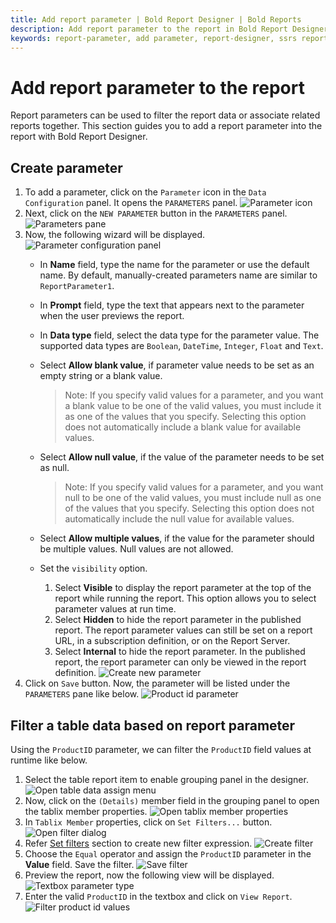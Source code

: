 ```yaml
---
title: Add report parameter | Bold Report Designer | Bold Reports
description: Add report parameter to the report in Bold Report Designer, to filter report data for one or more values.
keywords: report-parameter, add parameter, report-designer, ssrs report parameters
---
```


# Add report parameter to the report

Report parameters can be used to filter the report data or associate related reports together. This section guides you to add a report parameter into the report with Bold Report Designer.

## Create parameter

1. To add a parameter, click on the `Parameter` icon in the `Data Configuration` panel. It opens the `PARAMETERS` panel.
  ![Parameter icon](/static/assets/on-premise/images/report-designer/report-parameters/add-report-parameter/parameter-icon.png)
2. Next, click on the `NEW PARAMETER` button in the `PARAMETERS` panel.
  ![Parameters pane](/static/assets/on-premise/images/report-designer/report-parameters/add-report-parameter/parameters-pane.png)
3. Now, the following wizard will be displayed.
![Parameter configuration panel](/static/assets/on-premise/images/report-designer/report-parameters/add-report-parameter/parameter-configuration-panel.png)
   * In **Name** field, type the name for the parameter or use the default name. By default, manually-created parameters name are similar to `ReportParameter1`.
   * In **Prompt** field, type the text that appears next to the parameter when the user previews the report.
   * In **Data type** field, select the data type for the parameter value. The supported data types are `Boolean`, `DateTime`, `Integer`, `Float` and `Text`.
   * Select **Allow blank value**, if parameter value needs to be set as an empty string or a blank value.
     > Note: If you specify valid values for a parameter, and you want a blank value to be one of the valid values, you must include it as one of the values that you specify. Selecting this option does not automatically include a blank value for available values.

   * Select **Allow null value**, if the value of the parameter needs to be set as null.
     > Note: If you specify valid values for a parameter, and you want null to be one of the valid values, you must include null as one of the values that you specify. Selecting this option does not automatically include the null value for available values.

   * Select **Allow multiple values**, if the value for the parameter should be multiple values. Null values are not allowed.
   * Set the `visibility` option.
      1. Select **Visible** to display the report parameter at the top of the report while running the report. This option allows you to select parameter values at run time.
      2. Select **Hidden** to hide the report parameter in the published report. The report parameter values can still be set on a report URL, in a subscription definition, or on the Report Server.
      3. Select **Internal** to hide the report parameter. In the published report, the report parameter can only be viewed in the report definition.
    ![Create new parameter](/static/assets/on-premise/images/report-designer/report-parameters/add-report-parameter/create-new-parameter.png)
4. Click on `Save` button. Now, the parameter will be listed under the `PARAMETERS` pane like below.
![Product id parameter](/static/assets/on-premise/images/report-designer/report-parameters/add-report-parameter/product-id-parameter.png)

## Filter a table data based on report parameter

Using the `ProductID` parameter, we can filter the `ProductID` field values at runtime like below.

1. Select the table report item to enable grouping panel in the designer.
![Open table data assign menu](/static/assets/on-premise/images/report-designer/report-parameters/add-report-parameter/enable-grouping-panel.png)
2. Now, click on the `(Details)` member field in the grouping panel to open the tablix member properties.
![Open tablix member properties](/static/assets/on-premise/images/report-designer/report-parameters/add-report-parameter/tablix-member-properties.png)
3. In `Tablix Member` properties, click on `Set Filters...` button.
![Open filter dialog](/static/assets/on-premise/images/report-designer/report-parameters/add-report-parameter/tablix-member-set-filters.png)
4. Refer [Set filters](./../../compose-report/filter-data/) section to create new filter expression.
![Create filter](/static/assets/on-premise/images/report-designer/report-parameters/add-report-parameter/create-product-id-filter.png)
5. Choose the `Equal` operator and assign the `ProductID` parameter in the **Value** field. Save the filter.
![Save filter](/static/assets/on-premise/images/report-designer/report-parameters/add-report-parameter/save-filter-equation.png)
6. Preview the report, now the following view will be displayed.
![Textbox parameter type](/static/assets/on-premise/images/report-designer/report-parameters/add-report-parameter/textbox-parameter-type.png)
7. Enter the valid `ProductID` in the textbox and click on `View Report`.
![Filter product id values](/static/assets/on-premise/images/report-designer/report-parameters/add-report-parameter/filter-product-id-values.png)